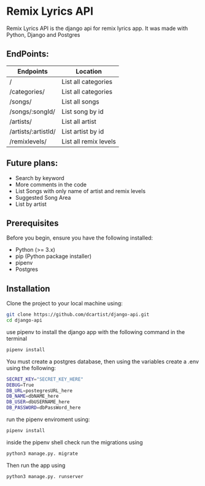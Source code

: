 # Remix Lyrics API
Remix Lyrics API is the django api for remix lyrics app. It was made with Python, Django and Postgres 



## EndPoints:



| Endpoints           | Location              |
| ------------------- | --------------------- |
| /                   | List all categories   |
| /categories/        | List all categories   |
| /songs/             | List all songs        |
| /songs/:songId/     | List song by id       |
| /artists/           | List all artist       |
| /artists/:artistId/ | List artist by id     |
| /remixlevels/       | List all remix levels |



## Future plans:

- 
  Search by keyword
- More comments in the code
- List Songs with only name of artist and remix levels
- Suggested Song Area
- List by artist





## Prerequisites

Before you begin, ensure you have the following installed:

- Python (>= 3.x)
- pip (Python package installer)
- pipenv
- Postgres

## Installation

Clone the project to your local machine using:

```bash
git clone https://github.com/dcartist/django-api.git
cd django-api
```

use pipenv to install the django app with the following command in the terminal

```bash
pipenv install
```

You must create a postgres database, then using the variables create a .env using the following:

```bash
SECRET_KEY="SECRET_KEY_HERE"
DEBUG=True
DB_URL=postegresURL_here
DB_NAME=dbNAME_here
DB_USER=dbUSERNAME_here
DB_PASSWORD=dbPassWord_here
```


run the pipenv enviroment using: 

```bash
pipenv install
```

inside the pipenv shell check run the migrations using

```bash
python3 manage.py. migrate
```

Then run the app using

```bash
python3 manage.py. runserver
```





